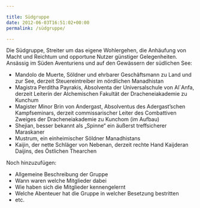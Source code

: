 ```yaml
---

title: Südgruppe
date: 2012-06-03T16:51:02+00:00
permalink: /südgruppe/

---
```

Die Südgruppe, Streiter um das eigene Wohlergehen, die Anhäufung von Macht und Reichtum und opportune Nutzer günstiger Gelegenheiten. Ansässig im Süden Aventuriens und auf den Gewässern der südlichen See:

  * Mandolo de Muerte, Söldner und ehrbarer Geschäftsmann zu Land und zur See, derzeit Steuereintreiber im nördlichen Manadhistan
  * Magistra Perditha Payrakis, Absolventa der Universalschule von Al´Anfa, derzeit Leiterin der Alchemischen Fakultät der Dracheneiakademie zu Kunchum
  * Magister Minor Brin von Andergast, Absolventus des Adergast&#8217;schen Kampfseminars, derzeit commissarischer Leiter des Combattiven Zweiges der Dracheneiakademie zu Kunchom (im Aufbau)
  * Shejian, besser bekannt als &#8222;Spinne&#8220; ein äußerst treffsicherer Maraskaner
  * Mustrum, ein einheimischer Söldner Manadhistans
  * Kaijin, der nette Schläger von Nebenan, derzeit rechte Hand Kaijderan Daijins, des Östlichen Thearchen

Noch hinzuzufügen:

  * Allgemeine Beschreibung der Gruppe
  * Wann waren welche Mitglieder dabei
  * Wie haben sich die Mitglieder kennengelernt
  * Welche Abenteuer hat die Gruppe in welcher Besetzung bestritten
  * etc.
